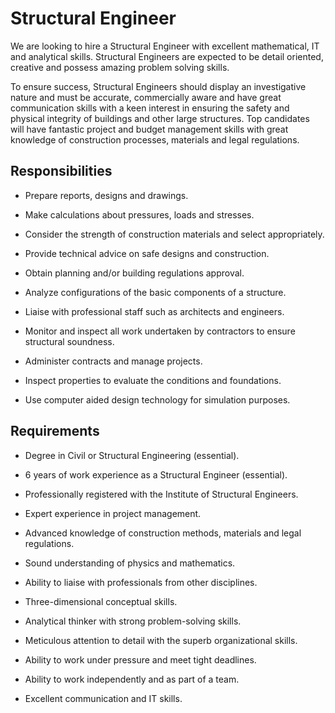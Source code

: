# Structural Engineer

We are looking to hire a Structural Engineer with excellent mathematical, IT and analytical skills. Structural Engineers are expected to be detail oriented, creative and possess amazing problem solving skills.

To ensure success, Structural Engineers should display an investigative nature and must be accurate, commercially aware and have great communication skills with a keen interest in ensuring the safety and physical integrity of buildings and other large structures. Top candidates will have fantastic project and budget management skills with great knowledge of construction processes, materials and legal regulations.

## Responsibilities

* Prepare reports, designs and drawings.

* Make calculations about pressures, loads and stresses.

* Consider the strength of construction materials and select appropriately.

* Provide technical advice on safe designs and construction.

* Obtain planning and/or building regulations approval.

* Analyze configurations of the basic components of a structure.

* Liaise with professional staff such as architects and engineers.

* Monitor and inspect all work undertaken by contractors to ensure structural soundness.

* Administer contracts and manage projects.

* Inspect properties to evaluate the conditions and foundations.

* Use computer aided design technology for simulation purposes.

## Requirements

* Degree in Civil or Structural Engineering (essential).

* 6 years of work experience as a Structural Engineer (essential).

* Professionally registered with the Institute of Structural Engineers.

* Expert experience in project management.

* Advanced knowledge of construction methods, materials and legal regulations.

* Sound understanding of physics and mathematics.

* Ability to liaise with professionals from other disciplines.

* Three-dimensional conceptual skills.

* Analytical thinker with strong problem-solving skills.

* Meticulous attention to detail with the superb organizational skills.

* Ability to work under pressure and meet tight deadlines.

* Ability to work independently and as part of a team.

* Excellent communication and IT skills.

